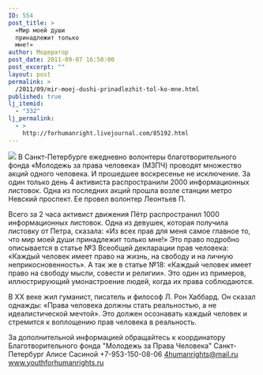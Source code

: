 ```yaml
---
ID: 554
post_title: >
  «Мир моей души
  принадлежит только
  мне!»
author: Модератор
post_date: 2011-09-07 16:50:00
post_excerpt: ""
layout: post
permalink: >
  /2011/09/mir-moej-dushi-prinadlezhit-tol-ko-mne.html
published: true
lj_itemid:
  - "332"
lj_permalink:
  - >
    http://forhumanright.livejournal.com/85192.html
---
```

<img src="http://cs5338.vk.com/u132145096/132409092/x_5b26039f.jpg" /> В Санкт-Петербурге ежедневно волонтеры благотворительного фонда «Молодежь за права человека» (МЗПЧ) проводят множество акций одного человека. И прошедшее воскресенье не исключение. За один только день 4 активиста распространили 2000 информационных листовок. Одна из последних акций прошла возле станции метро Невский проспект. Ее провел волонтер Леонтьев П.
		
Всего за 2 часа активист движения Пётр распространил 1000 информационных листовок. Одна из девушек, которая получила листовку от Петра, сказала: «Из всех прав для меня самое главное то, что мир моей души принадлежит только мне!» Это право подробно описывается в статье №3 Всеобщей декларации прав человека: «Каждый человек имеет право на жизнь, на свободу и на личную неприкосновенность». А так же в статье №18: «Каждый человек имеет право на свободу мысли, совести и религии». Это один из примеров, иллюстрирующий умонастроение людей, когда их права соблюдаются.

В ХХ веке жил гуманист, писатель и философ Л. Рон Хаббард. Он сказал однажды: «Права человека должны стать реальностью, а не идеалистической мечтой». Это должен осознавать каждый человек и стремится к воплощению прав человека в реальность.

За дополнительной информацией обращайтесь к координатору 
Благотворительного фонда "Молодежь за Права Человека" Санкт-Петербург 
Алисе Сасиной
+7-953-150-08-06 
4humanrights@mail.ru 
www.youthforhumanrights.ru
